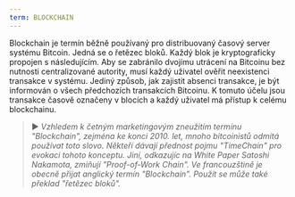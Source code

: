 ```yaml
---
term: BLOCKCHAIN
---
```


Blockchain je termín běžně používaný pro distribuovaný časový server systému Bitcoin. Jedná se o řetězec bloků. Každý blok je kryptograficky propojen s následujícím. Aby se zabránilo dvojímu utrácení na Bitcoinu bez nutnosti centralizované autority, musí každý uživatel ověřit neexistenci transakce v systému. Jediný způsob, jak zajistit absenci transakce, je být informován o všech předchozích transakcích Bitcoinu. K tomuto účelu jsou transakce časově označeny v blocích a každý uživatel má přístup k celému blockchainu.

> ► *Vzhledem k četným marketingovým zneužitím termínu "Blockchain", zejména ke konci 2010. let, mnoho bitcoinistů odmítá používat toto slovo. Někteří dávají přednost pojmu "TimeChain" pro evokaci tohoto konceptu. Jiní, odkazujíc na White Paper Satoshi Nakamota, zmiňují "Proof-of-Work Chain". Ve francouzštině je obecně přijat anglický termín "Blockchain". Použít se může také překlad "řetězec bloků".*